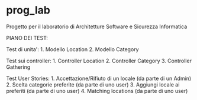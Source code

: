 # prog_lab
Progetto per il laboratorio di Architetture Software e Sicurezza Informatica

PIANO DEI TEST: 

  Test di unita':
    1. Modello Location 
    2. Modello Category 
  
  Test sui controller:
    1. Controller Location 
    2. Controller Category 
    3. Controller Gathering
  
  Test User Stories: 
    1. Accettazione/Rifiuto di un locale (da parte di un Admin) 
    2. Scelta categorie preferite (da parte di uno user)
    3. Aggiungi locale ai preferiti (da parte di uno user)
    4. Matching locations (da parte di uno user)
